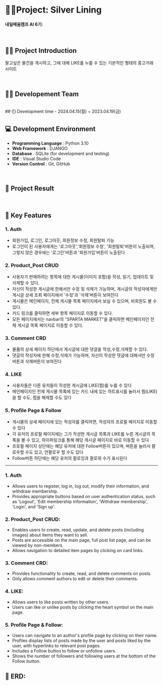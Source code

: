 # 👩‍💻Project: Silver Lining
#### 내일배움캠프 AI 6기: 

<br>

## 👨‍🏫 Project Introduction
팔고싶은 물건을 게시하고, 그에 대해 LIKE를 누를 수 있는 기본적인 형태의 중고거래 사이트

<br>

## 👨‍🏫 Developement Team

<br>
## ⏲️ Development time
- 2024.04.15(월) ~ 2023.04.19(금)


<br>

## 💻 Development Environment
- **Programming Language** : Python 3.10
- **Web Framework** : DJANGO
- **Database** : SQLite (for development and testing)
- **IDE** : Visual Studio Code
- **Version Control** : Git, GitHub
  
<br>

## 📝 Project Result


<br>


## 📌 Key Features

### 1. Auth
   - 회원가입, 로그인, 로그아웃, 회원정보 수정, 회원탈퇴 기능
   - 로그인이 된 사용자에게는 '로그아웃','회원정보 수정', '회원탈퇴'버튼이 노출되며, 그렇지 않은 경우에는 '로그인'버튼과 '회원가입'버튼이 노출된다

### 2. Product_Post CRUD
  - 사용자가 판매하려는 항목에 대한 게시물(이미지 포함)을 작성, 읽기, 업데이트 및 삭제할 수 있다.
  - 자신이 작성한 게시글에 한해서만 수정 및 삭제가 가능하며, 게시글의 작성자에게만 게시글 상세 조회 페이지에서 '수정'과 '삭제'버튼이 보여진다
  - 게시물은 메인페이지, 전체 게시물 목록 페이지에서 보실 수 있으며, 비회원도 볼 수 있다.
  - 카드 링크를 클릭하면 세부 항목 페이지로 이동할 수 있다.
  - 모든 페이지에서는 navbar의 "SPARTA MARKET"을 클릭하면 메인페이지인 전체 게시글 목록 페이지로 이동할 수 있다.


### 3. Comment CRD
   - 물품의 상세 페이지 하단에서 게시글에 대한 댓글을 작성,수정,삭제할 수 있다.
   - 댓글의 작성자에 한해 수정,삭제가 가능하며, 자신이 작성한 댓글에 대해서만 수정버튼과 삭제버튼이 보여진다
     
### 4. LIKE
   - 사용자들은 다른 유저들이 작성한 게시글에 LIKE(찜)를 누를 수 있다
   - 메인페이지인 전체 게시물 목록에 있는 카드 내에 있는 하트표시를 눌러서 찜(LIKE)을 할 수도, 찜을 해제할 수도 있다
     
### 5. Profile Page & Follow
   - 게시물의 상세 페이지에 있는 작성자를 클릭하면, 작성자의 프로필 페이지로 이동할 수 있다
   - 각 유저의 프로필 페이지에는 그가 작성한 게시글 목록과 LIKE를 누른 게시글의 목록을 볼 수 있고, 하이퍼링크를 통해 해당 게시글 페이지로 바로 이동할 수 있다
   - 프로필 페이지 상단에는 해당 유저에 대한 Follow버튼이 있으며, 버튼을 눌러서 팔로우할 수도 있고, 언팔로우 할 수도 있다
   - Follow버튼 하단에는 해당 유저의 팔로잉과 팔로워 수가 표시된다

<hr>

### 1. Auth
  - Allows users to register, log in, log out, modify their information, and withdraw membership.
  - Provides appropriate buttons based on user authentication status, such as 'Logout', 'Edit membership information', 'Withdraw membership', 'Login', and 'Sign up'.

### 2. Product_Post CRUD:
  - Enables users to create, read, update, and delete posts (including images) about items they want to sell.
  - Posts are accessible on the main page, full post list page, and can be viewed by non-members.
  - Allows navigation to detailed item pages by clicking on card links.

### 3. Comment CRD:
  - Provides functionality to create, read, and delete comments on posts.
  - Only allows comment authors to edit or delete their comments.

### 4. LIKE:
  - Allows users to like posts written by other users.
  - Users can like or unlike posts by clicking the heart symbol on the main page.


### 5. Profile Page & Follow:
  - Users can navigate to an author's profile page by clicking on their name.
  - Profiles display lists of posts made by the user and posts liked by the user, with hyperlinks to relevant post pages.
  - Includes a Follow button to follow or unfollow users.
  - Shows the number of followers and following users at the bottom of the Follow button.
     

## 📄 ERD:

